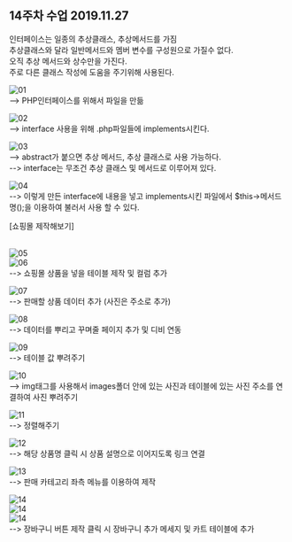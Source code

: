 ## 14주차 수업 2019.11.27

인터페이스는 일종의 추상클래스, 추상메서드를 가짐<br>
추상클래스와 달라 일반메서드와 멤버 변수를 구성원으로 가질수 없다.<br>
오직 추상 메서드와 상수만을 가진다.<br>
주로 다른 클래스 작성에 도움을 주기위해 사용된다.<br>

![01](./images/1.PNG)<br>
--> PHP인터페이스를 위해서 파일을 만듦<br>

![02](./images/2.PNG)<br>
--> interface 사용을 위해 .php파일들에 implements시킨다.<br>

![03](./images/3.PNG)<br>
--> abstract가 붙으면 추상 메서드, 추상 클래스로 사용 가능하다.<br>
--> interface는 무조건 추상 클래스 및 메서드로 이루어져 있다.<br>

![04](./images/4.PNG)<br>
--> 이렇게 만든 interface에 내용을 넣고 implements시킨 파일에서 $this->메서드명();을 이용하여 불러서 사용 할 수 있다.<br>

[쇼핑몰 제작해보기]<br><br>

![05](./images/5.PNG)<br>
![06](./images/6.PNG)<br>
--> 쇼핑몰 상품을 넣을 테이블 제작 및 컬럼 추가<br>

![07](./images/7.PNG)<br>
--> 판매할 상품 데이터 추가 (사진은 주소로 추가)<br>

![08](./images/8.PNG)<br>
--> 데이터를 뿌리고 꾸며줄 페이지 추가 및 디비 연동<br>

![09](./images/9.PNG)<br>
--> 테이블 값 뿌려주기<br>

![10](./images/10.PNG)<br>
--> img태그를 사용해서 images폴더 안에 있는 사진과 테이블에 있는 사진 주소를 연결하여 사진 뿌려주기<br>

![11](./images/11.PNG)<br>
--> 정렬해주기<br>

![12](./images/12.PNG)<br>
--> 해당 상품명 클릭 시 상품 설명으로 이어지도록 링크 연결<br>

![13](./images/13.PNG)<br>
--> 판매 카테고리 좌측 메뉴를 이용하여 제작<br>

![14](./images/14.PNG)<br>
![14](./images/15.PNG)<br>
![14](./images/16.PNG)<br>
--> 장바구니 버튼 제작 클릭 시 장바구니 추가 메세지 및 카트 테이블에 추가<br>